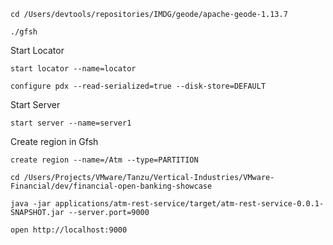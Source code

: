 ```shell
cd /Users/devtools/repositories/IMDG/geode/apache-geode-1.13.7
```


```shell
./gfsh
```

Start Locator

```shell
start locator --name=locator
```

```shell
configure pdx --read-serialized=true --disk-store=DEFAULT
```

Start Server
```shell
start server --name=server1
```


Create region in Gfsh

```shell
create region --name=/Atm --type=PARTITION
```

```shell
cd /Users/Projects/VMware/Tanzu/Vertical-Industries/VMware-Financial/dev/financial-open-banking-showcase
```

```shell
java -jar applications/atm-rest-service/target/atm-rest-service-0.0.1-SNAPSHOT.jar --server.port=9000
```

```shell
open http://localhost:9000
```